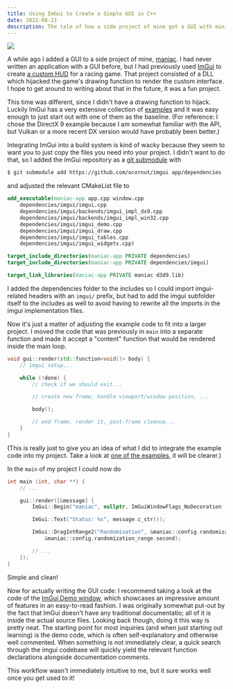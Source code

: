 ```yaml
---
title: Using ImGui to Create a Simple GUI in C++
date: 2022-08-21
description: The tale of how a side project of mine got a GUI with minimal effort and super convenient usage.
---
```


![](https://github.com/fs-c/maniac/raw/master/media/showcase.png)

A while ago I added a GUI to a side project of mine, [maniac](https://github.com/fs-c/maniac). I had never written an application with a GUI before, but I had previously used [ImGui](https://github.com/ocornut/imgui) to create [a custom HUD](https://github.com/fs-c/acchud) for a racing game. That project consisted of a DLL which hijacked the game's drawing function to render the custom interface. I hope to get around to writing about that in the future, it was a fun project.

This time was different, since I didn't have a drawing function to hijack. Luckily ImGui has a very extensive collection of [examples](https://github.com/ocornut/imgui/tree/master/examples) and it was easy enough to just start out with one of them as the baseline. (For reference: I chose the DirectX 9 example because I am somewhat familiar with the API, but Vulkan or a more recent DX version would have probably been better.)

Integrating ImGui into a build system is kind of wacky because they seem to want you to just copy the files you need into your project. I didn't want to do that, so I added the ImGui repository as a [git submodule](https://git-scm.com/book/en/v2/Git-Tools-Submodules) with

```bash
$ git submodule add https://github.com/ocornut/imgui app/dependencies
```

and adjusted the relevant CMakeList file to

```cmake
add_executable(maniac-app app.cpp window.cpp
    dependencies/imgui/imgui.cpp
    dependencies/imgui/backends/imgui_impl_dx9.cpp
    dependencies/imgui/backends/imgui_impl_win32.cpp
    dependencies/imgui/imgui_demo.cpp
    dependencies/imgui/imgui_draw.cpp
    dependencies/imgui/imgui_tables.cpp
    dependencies/imgui/imgui_widgets.cpp)

target_include_directories(maniac-app PRIVATE dependencies)
target_include_directories(maniac-app PRIVATE dependencies/imgui)

target_link_libraries(maniac-app PRIVATE maniac d3d9.lib)
```

I added the dependencies folder to the includes so I could import imgui-related headers with an `imgui/` prefix, but had to add the imgui subfolder itself to the includes as well to avoid having to rewrite all the imports in the imgui implementation files.

Now it's just a matter of adjusting the example code to fit into a larger project. I moved the code that was previously in `main` into a separate function and made it accept a "content" function that would be rendered inside the main loop.

```C++
void gui::render(std::function<void()> body) {
    // imgui setup...

    while (!done) {
        // check if we should exit...

        // create new frame, handle viewport/window position, ...

        body();

        // end frame, render it, post-frame cleanup...
    }
}
```

(This is really just to give you an idea of what I did to integrate the example code into my project. Take a look at [one of the examples](https://github.com/ocornut/imgui/tree/master/examples), it will be clearer.)

In the `main` of my project I could now do

```C++
int main (int, char **) {
    // ...

    gui::render([&message] {
        ImGui::Begin("maniac", nullptr, ImGuiWindowFlags_NoDecoration | ImGuiWindowFlags_NoResize);

        ImGui::Text("Status: %s", message.c_str());

        ImGui::DragIntRange2("Randomization", &maniac::config.randomization_range.first,
            &maniac::config.randomization_range.second);

        // ...
    });
}
```

Simple and clean!

Now for actually writing the GUI code: I recommend taking a look at the code of the [ImGui Demo window](https://github.com/ocornut/imgui/blob/master/imgui_demo.cpp), which showcases an impressive amount of features in an easy-to-read fashion. I was originally somewhat put-out by the fact that ImGui doesn't have any traditional documentatio; all of it is inside the actual source files. Looking back though, doing it this way is pretty neat. The starting point for most inquiries (and when just starting out learning) is the demo code, which is often self-explanatory and otherwise well commented. When something is not immediately clear, a quick search through the imgui codebase will quickly yield the relevant function declarations alongside documentation comments.

This workflow wasn't immediately intuitive to me, but it sure works well once you get used to it!
